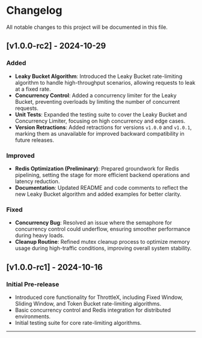 # Changelog

All notable changes to this project will be documented in this file.

## [v1.0.0-rc2] - 2024-10-29
### Added
- **Leaky Bucket Algorithm**: Introduced the Leaky Bucket rate-limiting algorithm to handle high-throughput scenarios, allowing requests to leak at a fixed rate.
- **Concurrency Control**: Added a concurrency limiter for the Leaky Bucket, preventing overloads by limiting the number of concurrent requests.
- **Unit Tests**: Expanded the testing suite to cover the Leaky Bucket and Concurrency Limiter, focusing on high concurrency and edge cases.
- **Version Retractions**: Added retractions for versions `v1.0.0` and `v1.0.1`, marking them as unavailable for improved backward compatibility in future releases.

### Improved
- **Redis Optimization (Preliminary)**: Prepared groundwork for Redis pipelining, setting the stage for more efficient backend operations and latency reduction.
- **Documentation**: Updated README and code comments to reflect the new Leaky Bucket algorithm and added examples for better clarity.

### Fixed
- **Concurrency Bug**: Resolved an issue where the semaphore for concurrency control could underflow, ensuring smoother performance during heavy loads.
- **Cleanup Routine**: Refined mutex cleanup process to optimize memory usage during high-traffic conditions, improving overall system stability.

## [v1.0.0-rc1] - 2024-10-16
### Initial Pre-release
- Introduced core functionality for ThrottleX, including Fixed Window, Sliding Window, and Token Bucket rate-limiting algorithms.
- Basic concurrency control and Redis integration for distributed environments.
- Initial testing suite for core rate-limiting algorithms.

---

